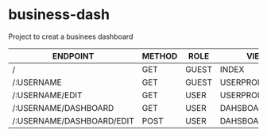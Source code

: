 # business-dash
Project to creat a businees dashboard




| ENDPOINT  | METHOD | ROLE  | VIEW |
| ------------- | ------------- | ------------- | ------------- |
|  / | GET  | GUEST  | INDEX   |
|  /:USERNAME | GET  | GUEST  | USERPROFILE  |
|   /:USERNAME/EDIT  |  GET | USER  | USERPROFILE/EDIT  |
| /:USERNAME/DASHBOARD  | GET  | USER  | DAHSBOARD  |
| /:USERNAME/DASHBOARD/EDIT  | POST  | USER  | DAHSBOARD  |




